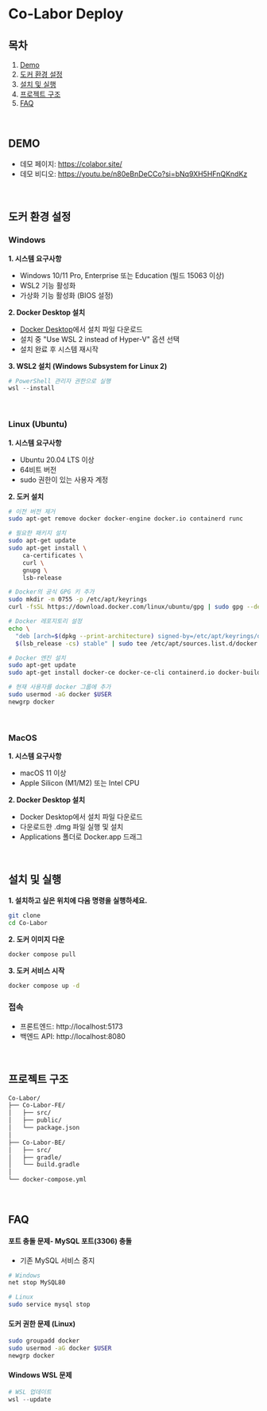 # Co-Labor Deploy

## 목차
1. [Demo](#demo)
2. [도커 환경 설정](#도커-환경-설정)
3. [설치 및 실행](#설치-및-실행)
4. [프로젝트 구조](#프로젝트-구조)
5. [FAQ](#faq)

<br/>

## DEMO
- 데모 페이지: https://colabor.site/
- 데모 비디오: https://youtu.be/n80eBnDeCCo?si=bNq9XH5HFnQKndKz

<br/>


## 도커 환경 설정

### Windows

**1. 시스템 요구사항**
- Windows 10/11 Pro, Enterprise 또는 Education (빌드 15063 이상)
- WSL2 기능 활성화
- 가상화 기능 활성화 (BIOS 설정)

**2. Docker Desktop 설치**
- [Docker Desktop](https://www.docker.com/products/docker-desktop/)에서 설치 파일 다운로드
- 설치 중 "Use WSL 2 instead of Hyper-V" 옵션 선택
- 설치 완료 후 시스템 재시작

**3. WSL2 설치 (Windows Subsystem for Linux 2)**
```powershell
# PowerShell 관리자 권한으로 실행
wsl --install
```


<br/>


### Linux (Ubuntu)
**1. 시스템 요구사항**
- Ubuntu 20.04 LTS 이상
- 64비트 버전
- sudo 권한이 있는 사용자 계정


**2. 도커 설치**

```sh
# 이전 버전 제거
sudo apt-get remove docker docker-engine docker.io containerd runc

# 필요한 패키지 설치
sudo apt-get update
sudo apt-get install \
    ca-certificates \
    curl \
    gnupg \
    lsb-release

# Docker의 공식 GPG 키 추가
sudo mkdir -m 0755 -p /etc/apt/keyrings
curl -fsSL https://download.docker.com/linux/ubuntu/gpg | sudo gpg --dearmor -o /etc/apt/keyrings/docker.gpg

# Docker 레포지토리 설정
echo \
  "deb [arch=$(dpkg --print-architecture) signed-by=/etc/apt/keyrings/docker.gpg] https://download.docker.com/linux/ubuntu \
  $(lsb_release -cs) stable" | sudo tee /etc/apt/sources.list.d/docker.list > /dev/null

# Docker 엔진 설치
sudo apt-get update
sudo apt-get install docker-ce docker-ce-cli containerd.io docker-buildx-plugin docker-compose-plugin

# 현재 사용자를 docker 그룹에 추가
sudo usermod -aG docker $USER
newgrp docker
```

<br/>


### MacOS

**1. 시스템 요구사항**
- macOS 11 이상
- Apple Silicon (M1/M2) 또는 Intel CPU


**2. Docker Desktop 설치**

- Docker Desktop에서 설치 파일 다운로드
- 다운로드한 .dmg 파일 실행 및 설치
- Applications 폴더로 Docker.app 드래그



<br/>


## 설치 및 실행

**1. 설치하고 싶은 위치에 다음 명령을 실행하세요.**
```bash
git clone
cd Co-Labor
```


**2. 도커 이미지 다운**
```bash
docker compose pull
```


**3. 도커 서비스 시작**
```bash
docker compose up -d
```


### 접속
- 프론트엔드: http://localhost:5173
- 백엔드 API: http://localhost:8080


<br/>


## 프로젝트 구조
```bash
Co-Labor/
├── Co-Labor-FE/          
│   ├── src/
│   ├── public/
│   └── package.json
│
├── Co-Labor-BE/         
│   ├── src/
│   ├── gradle/
│   └── build.gradle
│
└── docker-compose.yml   
```


<br/>

## FAQ
#### 포트 충돌 문제- MySQL 포트(3306) 충돌 
- 기존 MySQL 서비스 중지
```bash
# Windows
net stop MySQL80

# Linux
sudo service mysql stop
```

#### 도커 권한 문제 (Linux)
```bash
sudo groupadd docker
sudo usermod -aG docker $USER
newgrp docker
```

#### Windows WSL 문제
```powershell
# WSL 업데이트
wsl --update
```
